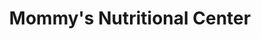 ---
title: "Mommy's Nutritional Center"
url: /azusa/mommys-nutritional-center/
shop: nutrition supplements
---